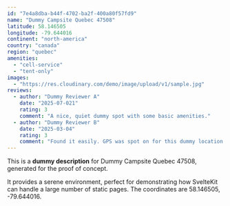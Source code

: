 ```yaml
---
id: "7e4a8dba-b44f-4702-ba2f-400a80f57fd9"
name: "Dummy Campsite Quebec 47508"
latitude: 58.146505
longitude: -79.644016
continent: "north-america"
country: "canada"
region: "quebec"
amenities:
  - "cell-service"
  - "tent-only"
images:
  - "https://res.cloudinary.com/demo/image/upload/v1/sample.jpg"
reviews:
  - author: "Dummy Reviewer A"
    date: "2025-07-021"
    rating: 3
    comment: "A nice, quiet dummy spot with some basic amenities."
  - author: "Dummy Reviewer B"
    date: "2025-03-04"
    rating: 3
    comment: "Found it easily. GPS was spot on for this dummy location."
---
```


This is a **dummy description** for Dummy Campsite Quebec 47508, generated for the proof of concept.

It provides a serene environment, perfect for demonstrating how SvelteKit can handle a large number of static pages. The coordinates are 58.146505, -79.644016.
